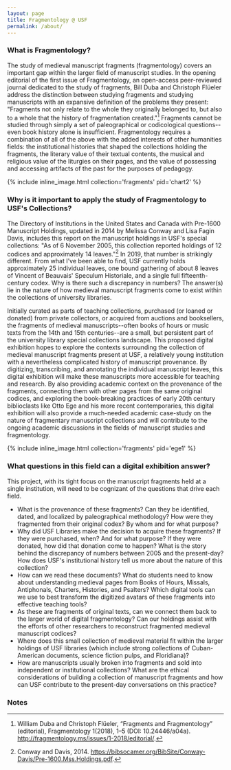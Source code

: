 ```yaml
---
layout: page
title: Fragmentology @ USF
permalink: /about/
---
```


### What is Fragmentology? 
The study of medieval manuscript fragments (fragmentology) covers an important gap within the larger field of manuscript studies. In the opening editorial of the first issue of Fragmentology, an open-access peer-reviewed journal dedicated to the study of fragments, Bill Duba and Christoph Flüeler address the distinction between studying fragments and studying manuscripts with an expansive definition of the problems they present: "Fragments not only relate to the whole they originally belonged to, but also to a whole that the history of fragmentation created."[^1] Fragments cannot be studied through simply a set of paleographical or codicological questions--even book history alone is insufficient. Fragmentology requires a combination of all of the above with the added interests of other humanities fields: the institutional histories that shaped the collections holding the fragments, the literary value of their textual contents, the musical and religious value of the liturgies on their pages, and the value of possessing and accessing artifacts of the past for the purposes of pedagogy. 

{% include inline_image.html collection='fragments' pid='chart2' %}

### Why is it important to apply the study of Fragmentology to USF's Collections?
The Directory of Institutions in the United States and Canada with Pre-1600 Manuscript Holdings, updated in 2014 by Melissa Conway and Lisa Fagin Davis, includes this report on the manuscript holdings in USF's special collections: "As of 6 November 2005, this collection reported holdings of 12 codices and approximately 14 leaves."[^2] In 2019, that number is strikingly different. From what I've been able to find, USF currently holds approximately 25 individual leaves, one bound gathering of about 8 leaves of Vincent of Beauvais' Speculum Historiale, and a single full fifteenth-century codex. Why is there such a discrepancy in numbers? The answer(s) lie in the nature of how medieval manuscript fragments come to exist within the collections of university libraries.

Initially curated as parts of teaching collections, purchased (or loaned or donated) from private collectors, or acquired from auctions and booksellers, the fragments of medieval manuscripts--often books of hours or music texts from the 14th and 15th centuries--are a small, but persistent part of the university library special collections landscape. This proposed digital exhibition hopes to explore the contexts surrounding the collection of medieval manuscript fragments present at USF, a relatively young institution with a nevertheless complicated history of manuscript provenance. By digitizing, transcribing, and annotating the individual manuscript leaves, this digital exhibition will make these manuscripts more accessible for teaching and research. By also providing academic context on the provenance of the fragments, connecting them with other pages from the same original codices, and exploring the book-breaking practices of early 20th century biblioclasts like Otto Ege and his more recent contemporaries, this digital exhibition will also provide a much-needed academic case-study on the nature of fragmentary manuscript collections and will contribute to the ongoing academic discussions in the fields of manuscript studies and fragmentology.

{% include inline_image.html collection='fragments' pid='ege1' %}

### What questions in this field can a digital exhibition answer?
This project, with its tight focus on the manuscript fragments held at a single institution, will need to be cognizant of the questions that drive each field. 

* What is the provenance of these fragments? Can they be identified, dated, and localized by paleographical methodology? How were they fragmented from their original codex? By whom and for what purpose? 
* Why did USF Libraries make the decision to acquire these fragments? If they were purchased, when? And for what purpose? If they were donated, how did that donation come to happen? What is the story behind the discrepancy of numbers between 2005 and the present-day? How does USF's institutional history tell us more about the nature of this collection?
* How can we read these documents? What do students need to know about understanding medieval pages from Books of Hours, Missals, Antiphonals, Charters, Histories, and Psalters? Which digital tools can we use to best transform the digitized avatars of these fragments into effective teaching tools?
* As these are fragments of original texts, can we connect them back to the larger world of digital fragmentology? Can our holdings assist with the efforts of other researchers to reconstruct fragmented medieval manuscript codices?
* Where does this small collection of medieval material fit within the larger holdings of USF libraries (which include strong collections of Cuban-American documents, science fiction pulps, and Floridiana)?
* How are manuscripts usually broken into fragments and sold into independent or institutional collections? What are the ethical considerations of building a collection of manuscript fragments and how can USF contribute to the present-day conversations on this practice?

### Notes

[^1]: William Duba and Christoph Flüeler, “Fragments and Fragmentology” (editorial), Fragmentology 1(2018), 1–5 (DOI: 10.24446/a04a). http://fragmentology.ms/issues/1-2018/editorial/.
[^2]: Conway and Davis, 2014. https://bibsocamer.org/BibSite/Conway-Davis/Pre-1600.Mss.Holdings.pdf.
